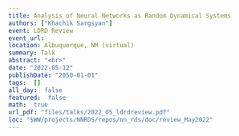 ```yaml
---
title: Analysis of Neural Networks as Random Dynamical Systems
authors: ["Khachik Sargsyan"]
event: LDRD Review
event_url: 
location: Albuquerque, NM (virtual)
summary: Talk
abstract: "<br>"
date: "2022-05-12"
publishDate: "2050-01-01"
tags:  []
all_day:  false
featured:  false
math:  true
url_pdf: "files/talks/2022_05_ldrdreview.pdf"
loc: "$WW/projects/NNRDS/repos/nn_rds/doc/review_May2022"
---
```

